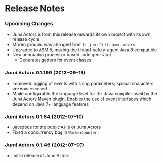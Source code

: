 
Release Notes
=============

### Upcoming Changes

- Jumi Actors is from this release onwards its own project with its own release cycle
- Maven groupId was changed from `fi.jumi` to `fi.jumi.actors`
- Upgraded to ASM 5, making the thread-safety-agent Java 8 compatible
- New annotation processor based code generator
  - Generates getters for event classes

### Jumi Actors 0.1.196 (2012-09-19)

- Improved logging of events with string parameters; special characters are now escaped
- Made configurable the language level for the Java compiler used by the Jumi Actors Maven plugin. Enables the use of event interfaces which depend on Java 7+ language features

### Jumi Actors 0.1.64 (2012-07-10)

- Javadocs for the public APIs of Jumi Actors
- Fixed a concurrency bug in `WorkerCounter`

### Jumi Actors 0.1.46 (2012-07-07)

- Initial release of Jumi Actors
